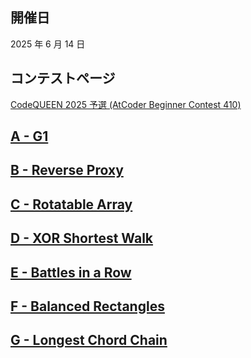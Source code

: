 ## 開催日

2025 年 6 月 14 日

## コンテストページ

[CodeQUEEN 2025 予選 (AtCoder Beginner Contest 410)](https://atcoder.jp/contests/abc410)

## [A - G1](https://atcoder.jp/contests/abc410/tasks/abc410_a)

## [B - Reverse Proxy](https://atcoder.jp/contests/abc410/tasks/abc410_b)

## [C - Rotatable Array](https://atcoder.jp/contests/abc410/tasks/abc410_c)

## [D - XOR Shortest Walk](https://atcoder.jp/contests/abc410/tasks/abc410_d)

## [E - Battles in a Row](https://atcoder.jp/contests/abc410/tasks/abc410_e)

## [F - Balanced Rectangles](https://atcoder.jp/contests/abc410/tasks/abc410_f)

## [G - Longest Chord Chain](https://atcoder.jp/contests/abc410/tasks/abc410_g)

